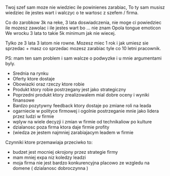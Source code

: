 Twoj szef sam moze nie wiedziec ile powinienes zarabiac, To ty sam musisz wiedziec ile jestes wart i walczyc o te wartosc z szefem / firma.

Co do zarobkow 3k na reke, 3 lata doswiadczenia, nie moge ci powiedziec ile mozesz zawolac i ile jestes wart bo ... nie znam Opola tongue emoticon We wrocku 3 lata to takie 5k minimum jak nie wiecej. 

Tylko ze 3 lata 3 latom nie rowne. Mozesz miec 1 rok i jak umiesz sie sprzedac + masz co sprzedac mozesz zarabiac tyle co 10 letni pracownik.

PS: mam ten sam problem i sam walcze o podwyzke i u mnie argumentami byly.

- Srednia na rynku
- Oferty ktore dostaje
- Obowiazki oraz rzeczy ktore robie
- Produkt ktory robie postrzegany jest jako strategiczny
- Poprzedni produkt ktory zrealizowalem mial dobre oceny i wyniki finansowe
- Bardzo pozytywny feedback ktory dostaje po zmiane roli na leada
- ogarniecie w polityce firmowej i ogolnie postrzeganie mnie jako lidera przez ludzi w firmie
- wplyw na wiele decyzji i zmian w firmie od technikaliow po kulture
- dzialanosc poza firma ktora daje firmie profity
- (wiedza ze jestem najmniej zarabiajacym leadem w firmie

Czynniki ktore przemawiaja przeciwko to:
- budzet jest mocniej okrojony przez strategie firmy 
- mam mniej expa niz koledzy leadzi
- moja firma nie jest bardzo konkurencyjna placowo ze wzgledu na domene ( dzialanosc dobroczynna )
